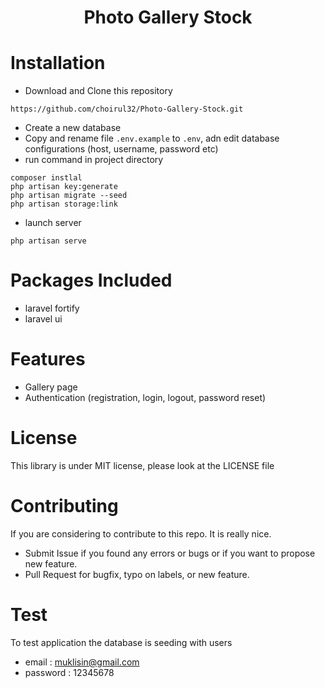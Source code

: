 <h1 align="center">Photo Gallery Stock</h1>

# Installation
- Download and Clone this repository
```
https://github.com/choirul32/Photo-Gallery-Stock.git
```
- Create a new database
- Copy and rename file ```.env.example``` to ```.env```, adn edit database configurations (host, username, password etc)
- run command in project directory
```
composer instlal
php artisan key:generate
php artisan migrate --seed
php artisan storage:link
```
- launch server
```
php artisan serve
```
# Packages Included
- laravel fortify
- laravel ui

# Features
- Gallery page
- Authentication (registration, login, logout, password reset)

# License
This library is under MIT license, please look at the LICENSE file

# Contributing
If you are considering to contribute to this repo. It is really nice.

- Submit Issue if you found any errors or bugs or if you want to propose new feature.
- Pull Request for bugfix, typo on labels, or new feature.

# Test
To test application the database is seeding with users
- email : muklisin@gmail.com
- password : 12345678
